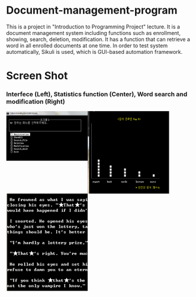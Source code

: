 # Document-management-program
This is a project in "Introduction to Programming Project" lecture. It is a document management system including functions such as enrollment, showing, search, deletion, modification. 
It has a function that can retrieve a word in all enrolled documents at one time. In order to test system automatically, Sikuli is used, which is GUI-based automation framework. 

# Screen Shot
### Interfece (Left), Statistics function (Center), Word search and modification (Right)
<img src="https://github.com/chc2212/Document-management-program/blob/master/Picture1.png" width="220" align ="left">
<img src="https://github.com/chc2212/Document-management-program/blob/master/Picture2.png" width="220" align ="left">
<img src="https://github.com/chc2212/Document-management-program/blob/master/Picture3.png" width="220" >
